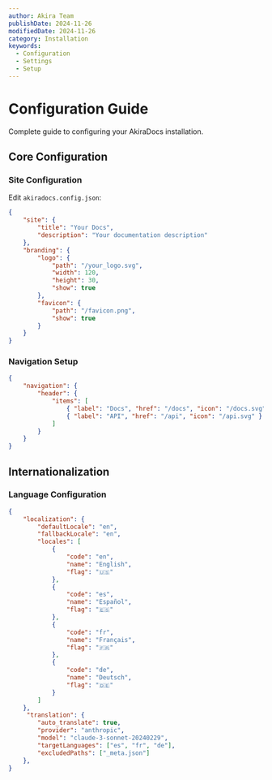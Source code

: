 ```yaml
---
author: Akira Team
publishDate: 2024-11-26
modifiedDate: 2024-11-26
category: Installation
keywords:
  - Configuration
  - Settings
  - Setup
---
```


# Configuration Guide

Complete guide to configuring your AkiraDocs installation.

## Core Configuration

### Site Configuration
Edit `akiradocs.config.json`:

```json
{
    "site": {
        "title": "Your Docs",
        "description": "Your documentation description"
    },
    "branding": {
        "logo": {
            "path": "/your_logo.svg",
            "width": 120,
            "height": 30,
            "show": true
        },
        "favicon": {
            "path": "/favicon.png",
            "show": true
        }
    }
}
```

### Navigation Setup
```json
{
    "navigation": {
        "header": {
            "items": [
                { "label": "Docs", "href": "/docs", "icon": "/docs.svg" },
                { "label": "API", "href": "/api", "icon": "/api.svg" }
            ]
        }
    }
}
```

## Internationalization

### Language Configuration
```json
{
    "localization": {
        "defaultLocale": "en",
        "fallbackLocale": "en",
        "locales": [
            {
                "code": "en",
                "name": "English",
                "flag": "🇺🇸"
            },
            {
                "code": "es",
                "name": "Español",
                "flag": "🇪🇸"
            },
            {
                "code": "fr",
                "name": "Français",
                "flag": "🇫🇷"
            },
            {
                "code": "de",
                "name": "Deutsch",
                "flag": "🇩🇪"
            }
        ]
    },
     "translation": {
        "auto_translate": true,
        "provider": "anthropic",
        "model": "claude-3-sonnet-20240229",
        "targetLanguages": ["es", "fr", "de"],
        "excludedPaths": ["_meta.json"]
    },
}
```

